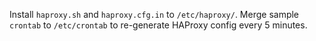 Install `haproxy.sh` and `haproxy.cfg.in` to `/etc/haproxy/`.
Merge sample `crontab` to `/etc/crontab` to re-generate HAProxy config every 5 minutes.
